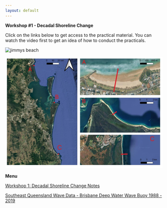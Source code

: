 ```yaml
---
layout: default
---
```


**Workshop #1 - Decadal Shoreline Change**

Click on the links below to get access to the practical material. You can watch the video first to get an idea of how to conduct the practicals.

![jimmys beach](assets/jimmys_beach_erosion.jpg)

![map of beach locations](assets/map_locations.jpg)

**Menu**

[Workshop 1: Decadal Shoreline Change Notes](https://www.notion.so/Workshop-1-Chronic-Shoreline-Change-20f6f8acd3fa8007a8e2c7119cb22388?source=copy_link)

[Southeast Queensland Wave Data - Brisbane Deep Water Wave Buoy 1988 - 2019](assets/brisbane_waves_1988_2019.xlsx)


<!-- [People](./people.html)

[Research](./projects.html)

[Media and Publications](./publications.html)

[Datasets](./data.html)

[Teaching](./teaching.html)

[Available Honours and Masters Projects](./student_projects)

[Other interests](./other.html) -->

